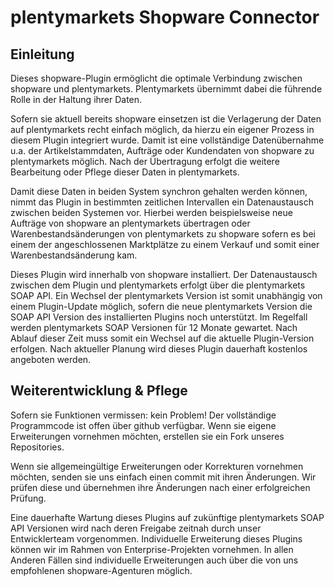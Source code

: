 # plentymarkets Shopware Connector

## Einleitung

Dieses shopware-Plugin ermöglicht die optimale Verbindung zwischen shopware und plentymarkets. Plentymarkets übernimmt dabei die führende Rolle in der Haltung ihrer Daten.

Sofern sie aktuell bereits shopware einsetzen ist die Verlagerung  der Daten auf plentymarkets recht einfach möglich, da hierzu ein eigener Prozess in diesem Plugin integriert wurde. Damit ist eine vollständige Datenübernahme u.a. der Artikelstammdaten, Aufträge oder Kundendaten von shopware zu plentymarkets möglich. Nach der Übertragung erfolgt die weitere Bearbeitung oder Pflege dieser Daten in plentymarkets.

Damit diese Daten in beiden System synchron gehalten werden können, nimmt das Plugin in bestimmten zeitlichen Intervallen ein Datenaustausch zwischen beiden Systemen vor. Hierbei werden beispielsweise neue Aufträge von shopware an plentymarkets übertragen oder Warenbestandsänderungen von plentymarkets zu shopware sofern es bei einem der angeschlossenen Marktplätze zu einem Verkauf und somit einer Warenbestandsänderung kam.

Dieses Plugin wird innerhalb von shopware installiert. Der Datenaustausch zwischen dem Plugin und plentymarkets erfolgt über die plentymarkets SOAP API. Ein Wechsel der plentymarkets Version ist somit unabhängig von einem Plugin-Update möglich, sofern die neue plentymarkets Version die SOAP API Version des installierten Plugins noch unterstützt. Im Regelfall werden plentymarkets SOAP Versionen für 12 Monate gewartet. Nach Ablauf dieser Zeit muss somit ein Wechsel auf die aktuelle Plugin-Version erfolgen. Nach aktueller Planung wird dieses Plugin dauerhaft kostenlos angeboten werden.

## Weiterentwicklung & Pflege

Sofern sie Funktionen vermissen: kein Problem! Der vollständige Programmcode ist offen über github verfügbar. Wenn sie eigene Erweiterungen vornehmen möchten, erstellen sie ein Fork unseres Repositories.

Wenn sie allgemeingültige Erweiterungen oder Korrekturen vornehmen möchten, senden sie uns einfach einen commit mit ihren Änderungen. Wir prüfen diese und übernehmen ihre Änderungen nach einer erfolgreichen Prüfung.

Eine dauerhafte Wartung dieses Plugins auf zukünftige plentymarkets SOAP API Versionen wird nach deren Freigabe zeitnah durch unser Entwicklerteam vorgenommen. Individuelle Erweiterung dieses Plugins können wir im Rahmen von Enterprise-Projekten vornehmen. In allen Anderen Fällen sind individuelle Erweiterungen auch über die von uns empfohlenen shopware-Agenturen möglich.
